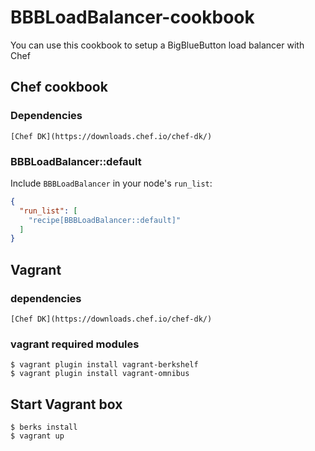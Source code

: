 # BBBLoadBalancer-cookbook

You can use this cookbook to setup a BigBlueButton load balancer with Chef

## Chef cookbook

### Dependencies

    [Chef DK](https://downloads.chef.io/chef-dk/)

### BBBLoadBalancer::default

Include `BBBLoadBalancer` in your node's `run_list`:

```json
{
  "run_list": [
    "recipe[BBBLoadBalancer::default]"
  ]
}
```

## Vagrant

### dependencies

    [Chef DK](https://downloads.chef.io/chef-dk/)

### vagrant required modules

    $ vagrant plugin install vagrant-berkshelf
    $ vagrant plugin install vagrant-omnibus

## Start Vagrant box

    $ berks install
    $ vagrant up

